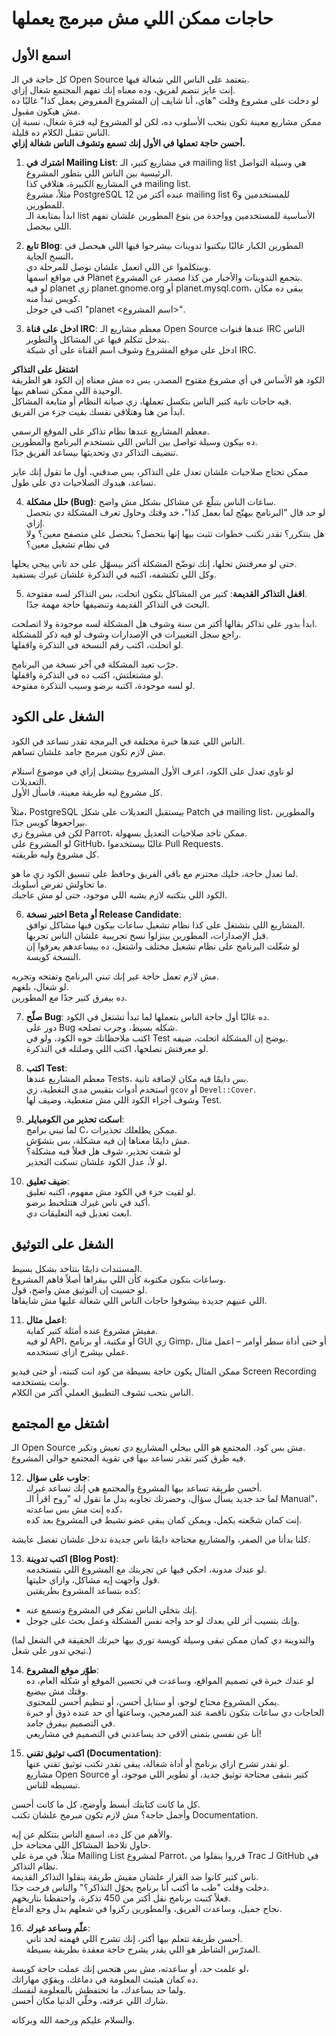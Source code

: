 # حاجات ممكن اللي مش مبرمج يعملها
## اسمع الأول

كل حاجة في الـ Open Source بتعتمد على الناس اللي شغالة فيها.  
إنت عايز تنضم لفريق، وده معناه إنك تفهم المجتمع شغال إزاي.  
لو دخلت على مشروع وقلت "هاي، أنا شايف إن المشروع المفروض يعمل كذا" غالبًا ده مش هيكون مقبول.  
ممكن مشاريع معينة تكون بتحب الأسلوب ده، لكن لو المشروع ليه فترة شغال، نسبة إن الناس تتقبل الكلام ده قليلة.  
**أحسن حاجة تعملها في الأول إنك تسمع وتشوف الناس شغالة إزاي.**

1. **اشترك في Mailing List**: في مشاريع كتير، الـ mailing list هي وسيلة التواصل الرئيسية بين الناس اللي بتطور المشروع.  
في المشاريع الكبيرة، هتلاقي كذا mailing list.  
مثلاً، مشروع PostgreSQL عنده أكتر من 12 mailing list للمستخدمين و6 للمطورين.  
ابدأ بمتابعة الـ list الأساسية للمستخدمين وواحدة من بتوع المطورين علشان تفهم اللي بيحصل.

2. **تابع Blog**: المطورين الكبار غالبًا بيكتبوا تدوينات بيشرحوا فيها اللي هيحصل في النسخ الجاية،  
وبيتكلموا عن اللي اتعمل علشان نوصل للمرحلة دي.  
في مواقع اسمها Planet بتجمع التدوينات والأخبار من كذا مصدر عن المشروع.  
لو فيه planet زي planet.gnome.org أو planet.mysql.com، يبقى ده مكان كويس تبدأ منه.  
اكتب في جوجل "planet <اسم المشروع>".

3. **ادخل على قناة IRC**: معظم مشاريع الـ Open Source عندها قنوات IRC الناس بتدخل تتكلم فيها عن المشاكل والتطوير.  
ادخل على موقع المشروع وشوف اسم القناة على أي شبكة IRC.

**اشتغل على التذاكر**  
الكود هو الأساس في أي مشروع مفتوح المصدر، بس ده مش معناه إن الكود هو الطريقة الوحيدة اللي ممكن تساهم بيها.  
فيه حاجات تانية كتير الناس بتكسل تعملها، زي صيانة النظام أو متابعة المشاكل.  
ابدأ من هنا وهتلاقي نفسك بقيت جزء من الفريق.

معظم المشاريع عندها نظام تذاكر على الموقع الرسمي.  
ده بيكون وسيلة تواصل بين الناس اللي بتستخدم البرنامج والمطورين.  
تنضيف التذاكر دي وتحديثها بيساعد الفريق جدًا.

ممكن تحتاج صلاحيات علشان تعدل على التذاكر، بس صدقني، أول ما تقول إنك عايز تساعد، هيدوك الصلاحيات دي على طول.

4. **حلل مشكلة (Bug)**: ساعات الناس بتبلّغ عن مشاكل بشكل مش واضح.  
لو حد قال "البرنامج بيهنّج لما بعمل كذا"، خد وقتك وحاول تعرف المشكلة دي بتحصل إزاي.  
هل بتتكرر؟ تقدر تكتب خطوات تثبت بيها إنها بتحصل؟ بتحصل على متصفح معين؟ ولا في نظام تشغيل معين؟

حتى لو معرفتش تحلها، إنك توضّح المشكلة أكتر بيسهّل على حد تاني ييجي يحلها.  
وكل اللي تكتشفه، اكتبه في التذكرة علشان غيرك يستفيد.

5. **اقفل التذاكر القديمة**: كتير من المشاكل بتكون اتحلت، بس التذاكر لسه مفتوحة.  
البحث في التذاكر القديمة وتنضيفها حاجة مهمة جدًا.

ابدأ بدور على تذاكر بقالها أكتر من سنة وشوف هل المشكلة لسه موجودة ولا اتصلحت.  
راجع سجل التغييرات في الإصدارات وشوف لو فيه ذكر للمشكلة.  
لو اتحلت، اكتب رقم النسخة في التذكرة واقفلها.

جرّب تعيد المشكلة في آخر نسخة من البرنامج.  
لو مشتغلتش، اكتب ده في التذكرة واقفلها.  
لو لسه موجودة، اكتبه برضو وسيب التذكرة مفتوحة.

## الشغل على الكود
الناس اللي عندها خبرة مختلفة في البرمجة تقدر تساعد في الكود.  
مش لازم تكون مبرمج جامد علشان تساهم.

لو ناوي تعدل على الكود، اعرف الأول المشروع بيشتغل إزاي في موضوع استلام التعديلات.  
كل مشروع ليه طريقة معينة، فاسأل الأول.

مثلاً، PostgreSQL بيستقبل التعديلات على شكل Patch في mailing list، والمطورين بيراجعوها كويس جدًا.  
لكن في مشروع زي Parrot، ممكن تاخد صلاحيات التعديل بسهولة.  
لو المشروع على GitHub، غالبًا بيستخدموا Pull Requests.  
كل مشروع وليه طريقته.

لما تعدل حاجة، خليك محترم مع باقي الفريق وحافظ على تنسيق الكود زي ما هو.  
ما تحاولش تفرض أسلوبك.  
الكود اللي بتكتبه لازم يشبه اللي موجود، حتى لو مش عاجبك.

6. **اختبر نسخة Beta أو Release Candidate**:  
المشاريع اللي بتشتغل على كذا نظام تشغيل ساعات بيكون فيها مشاكل توافق.  
قبل الإصدارات، المطورين بينزلوا نسخ تجريبية علشان الناس تجربها.  
لو شغّلت البرنامج على نظام تشغيل مختلف واشتغل، ده بيساعدهم يعرفوا إن النسخة كويسة.

مش لازم تعمل حاجة غير إنك تبني البرنامج وتفتحه وتجربه.  
لو شغال، بلغهم.  
ده بيفرق كتير جدًا مع المطورين.

7. **صلّح Bug**: ده غالبًا أول حاجة الناس بتعملها لما تبدأ تشتغل في الكود.  
دور على Bug شكله بسيط، وجرب تصلحه.  
اكتب ملاحظاتك جوه الكود، ولو في Test يوضح إن المشكلة اتحلت، ضيفه.  
لو معرفتش تصلحها، اكتب اللي وصلتله في التذكرة.

8. **اكتب Test**:  
معظم المشاريع عندها Tests، بس دايمًا فيه مكان لإضافة تانية.  
استخدم أدوات بتقيس مدى التغطية، زي `gcov` أو `Devel::Cover`.  
وشوف أجزاء الكود اللي مش متغطية، وضيف لها Test.

9. **اسكت تحذير من الكومبايلر**:  
لما تبني برامج C، ممكن يطلعلك تحذيرات.  
مش دايمًا معناها إن فيه مشكلة، بس بتشوّش.  
لو شفت تحذير، شوف هل فعلاً فيه مشكلة؟  
لو لأ، عدل الكود علشان تسكت التحذير.

10. **ضيف تعليق**:  
لو لقيت جزء في الكود مش مفهوم، اكتبه تعليق.  
أكيد في ناس غيرك هتتلخبط برضو.  
ابعت تعديل فيه التعليقات دي.

## الشغل على التوثيق
المستندات دايمًا بتتاخد بشكل بسيط.  
وساعات بتكون مكتوبة كأن اللي بيقراها أصلاً فاهم المشروع.  
لو حسيت إن التوثيق مش واضح، قول.  
اللي عنيهم جديدة بيشوفوا حاجات الناس اللي شغالة عليها مش شايفاها.

11. **اعمل مثال**:  
مفيش مشروع عنده أمثلة كتير كفاية.  
لو فيه API، أو مكتبة، أو برنامج GUI زي Gimp، أو حتى أداة سطر أوامر – اعمل مثال عملي بيشرح ازاي تستخدمه.

ممكن المثال يكون حاجة بسيطة من كود انت كتبته، أو حتى فيديو Screen Recording وانت بتستخدمه.  
الناس بتحب تشوف التطبيق العملي أكتر من الكلام.

## اشتغل مع المجتمع
الـ Open Source مش بس كود. المجتمع هو اللي بيخلي المشاريع دي تعيش وتكبر.  
فيه طرق كتير تقدر تساعد بيها في تقوية المجتمع حوالي المشروع.

12. **جاوب على سؤال**:  
أحسن طريقة تساعد بيها المشروع والمجتمع هي إنك تساعد غيرك.  
لما حد جديد يسأل سؤال، وحضرتك تجاوبه بدل ما تقول له "روح اقرأ الـ Manual"، كده إنت مش بس ساعدته،  
إنت كمان شجّعته يكمل، ويمكن كمان يبقى عضو نشيط في المشروع بعد كده.

كلنا بدأنا من الصفر، والمشاريع محتاجة دايمًا ناس جديدة تدخل علشان تفضل عايشة.

13. **اكتب تدوينة (Blog Post)**:  
لو عندك مدونة، احكي فيها عن تجربتك مع المشروع اللي بتستخدمه.  
قول واجهت إيه مشاكل، وازاي حليتها.  
كده بتساعد المشروع بطريقتين:  
- إنك بتخلي الناس تفكر في المشروع وتسمع عنه.  
- وإنك بتسيب أثر للي بعدك لو حد واجه نفس المشكلة وعمل بحث على جوجل.

(والتدوينة دي كمان ممكن تبقى وسيلة كويسة توري بيها خبرتك الحقيقة في الشغل لما تيجي تدور على شغل.)

14. **طوّر موقع المشروع**:  
لو عندك خبرة في تصميم المواقع، وساعدت في تحسين الموقع أو شكله العام، ده وقتك مش بيضيع.  
يمكن المشروع محتاج لوجو، أو ستايل أحسن، أو تنظيم أحسن للمحتوى.  
الحاجات دي ساعات بتكون ناقصة عند المبرمجين، وساعتها أي حد عنده ذوق أو خبرة في التصميم بيفرق جامد.  
أنا عن نفسي بتمنى ألاقي حد يساعدني في التصميم في مشاريعي!

15. **اكتب توثيق تقني (Documentation)**:  
لو تقدر تشرح ازاي برنامج أو أداة شغالة، يبقى تقدر تكتب توثيق تقني عنها.  
مشاريع Open Source كتير بتبقى محتاجة توثيق جديد، أو تطوير اللي موجود، أو تبسيطه للناس.

كل ما كانت كتابتك أبسط وأوضح، كل ما كانت أحسن.  
وأجمل حاجة؟ مش لازم تكون مبرمج علشان تكتب Documentation.

والأهم من كل ده، اسمع الناس بتتكلم عن إيه.  
حاول تلاحظ المشاكل اللي محتاجة حل.  
مثلاً، في مرة على Mailing List لمشروع Parrot، قرروا ينقلوا من Trac لـ GitHub في نظام التذاكر.  
ناس كتير كانوا ضد القرار علشان مفيش طريقة ينقلوا التذاكر القديمة.  
دخلت وقلت "طب ما أكتب أنا برنامج يحوّل التذاكر؟" والناس فرحت جدًا.  
فعلاً كتبت برنامج نقل أكتر من 450 تذكرة، واحتفظنا بتاريخهم.  
نجاح جميل، وساعدت الفريق، والمطورين ركزوا في شغلهم بدل وجع الدماغ.

16. **علّم وساعد غيرك**:  
أحسن طريقة تتعلم بيها أكتر، إنك تشرح اللي فهمته لحد تاني.  
المدرّس الشاطر هو اللي يقدر يشرح حاجة معقدة بطريقة بسيطة.

لو علمت حد، أو ساعدته، مش بس هتحس إنك عملت حاجة كويسة،  
ده كمان هيثبت المعلومة في دماغك، ويقوّي مهاراتك.  
ولما حد يساعدك، ما تحتفظش بالمعلومة لنفسك.  
شارك اللي عرفته، وخلّي الدنيا مكان أحسن.

والسلام عليكم ورحمة الله وبركاته.


